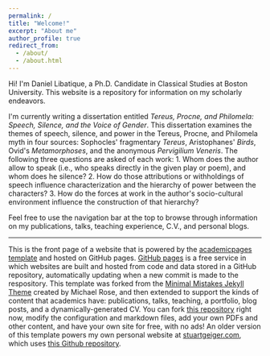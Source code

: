 ```yaml
---
permalink: /
title: "Welcome!"
excerpt: "About me"
author_profile: true
redirect_from: 
  - /about/
  - /about.html
---
```


Hi! I'm Daniel Libatique, a Ph.D. Candidate in Classical Studies at Boston University. This website is a repository for information on my scholarly endeavors.

I'm currently writing a dissertation entitled _Tereus, Procne, and Philomela: Speech, Silence, and the Voice of Gender_. This dissertation examines the themes of speech, silence, and power in the Tereus, Procne, and Philomela myth in four sources: Sophocles' fragmentary _Tereus_, Aristophanes' _Birds_, Ovid's _Metamorphoses_, and the anonymous _Pervigilium Veneris_. The following three questions are asked of each work: 1. Whom does the author allow to speak (i.e., who speaks directly in the given play or poem), and whom does he silence? 2. How do those attributions or withholdings of speech influence characterization and the hierarchy of power between the characters? 3. How do the forces at work in the author's socio-cultural environment influence the construction of that hierarchy?

Feel free to use the navigation bar at the top to browse through information on my publications, talks, teaching experience, C.V., and personal blogs.

---

This is the front page of a website that is powered by the [academicpages template](https://github.com/academicpages/academicpages.github.io) and hosted on GitHub pages. [GitHub pages](https://pages.github.com) is a free service in which websites are built and hosted from code and data stored in a GitHub repository, automatically updating when a new commit is made to the respository. This template was forked from the [Minimal Mistakes Jekyll Theme](https://mmistakes.github.io/minimal-mistakes/) created by Michael Rose, and then extended to support the kinds of content that academics have: publications, talks, teaching, a portfolio, blog posts, and a dynamically-generated CV. You can fork [this repository](https://github.com/academicpages/academicpages.github.io) right now, modify the configuration and markdown files, add your own PDFs and other content, and have your own site for free, with no ads! An older version of this template powers my own personal website at [stuartgeiger.com](http://stuartgeiger.com), which uses [this Github repository](https://github.com/staeiou/staeiou.github.io).
